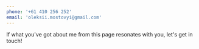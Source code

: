 ```yaml
---
phone: '+61 410 256 252'
email: 'oleksii.mostovyi@gmail.com'
---
```


If what you've got about me from this page resonates with you, let's get in touch!